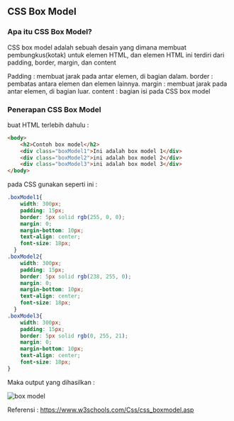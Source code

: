 ## CSS Box Model

### Apa itu CSS Box Model?

CSS box model adalah sebuah desain yang dimana membuat pembungkus(kotak) untuk elemen HTML, dan elemen HTML ini terdiri dari padding, border, margin, dan content

Padding : membuat jarak pada antar elemen, di bagian dalam.
border  : pembatas antara elemen dan elemen lainnya.
margin  : membuat jarak pada antar elemen, di bagian luar.
content : bagian isi pada CSS box model

### Penerapan CSS Box Model

buat HTML terlebih dahulu :

```html
<body>
    <h2>Contoh box model</h2>
    <div class="boxModel1">Ini adalah box model 1</div>
    <div class="boxModel2">ini adalah box model 2</div>  
    <div class="boxModel3">ini adalah box model 3</div>  
</body>
```
pada CSS gunakan seperti ini :

```css
.boxModel1{
    width: 300px;
    padding: 15px;
    border: 5px solid rgb(255, 0, 0);
    margin: 0;
    margin-bottom: 10px;
    text-align: center;
    font-size: 18px;
  }
.boxModel2{
    width: 300px;
    padding: 15px;
    border: 5px solid rgb(238, 255, 0);
    margin: 0;
    margin-bottom: 10px;
    text-align: center;
    font-size: 18px;
  }
.boxModel3{
    width: 300px;
    padding: 15px;
    border: 5px solid rgb(0, 255, 21);
    margin: 0;
    margin-bottom: 10px;
    text-align: center;
    font-size: 18px;
}
```
Maka output yang dihasilkan :

![box model](https://user-images.githubusercontent.com/89055857/137605710-c5223c3a-5974-4f0e-931e-3af219958ba5.PNG)

Referensi : https://www.w3schools.com/Css/css_boxmodel.asp
